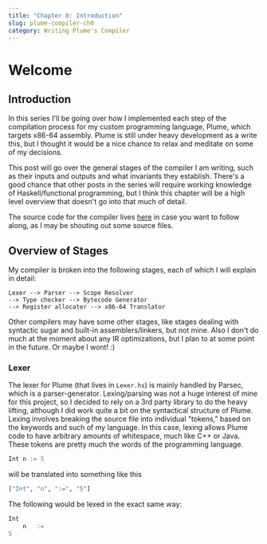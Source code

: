 ```yaml
---
title: "Chapter 0: Introduction"
slug: plume-compiler-ch0
category: Writing Plume's Compiler
---
```

# Welcome
## Introduction
In this series I'll be going over how I implemented each step of the compilation
process for my custom programming language, Plume, which targets x86-64 assembly. 
Plume is still under heavy 
development as a write this, but I thought it would be a nice chance to relax 
and meditate on some of my decisions. 

This post will go over the general stages of the compiler I am writing, such as 
their inputs and outputs and what invariants they establish. There's a good chance 
that other posts in the series will require working knowledge of Haskell/functional 
programming, but I think this chapter will be a high level overview that 
doesn't go into that much of detail.

The source code for the compiler lives [here](https://github.com/e-hat/plume) in
case you want to follow along, as I may be shouting out some source files.

## Overview of Stages

My compiler is broken into the following stages, each of which I will explain 
in detail:
```
Lexer --> Parser --> Scope Resolver 
--> Type checker --> Bytecode Generator 
--> Register allocater --> x86-64 Translator
```

Other compilers may have some other stages, like stages dealing with syntactic sugar
and built-in assemblers/linkers, but not mine. Also I don't do much at the moment 
about any IR optimizations, but I plan to at some point in the future. Or maybe I wont! :)

### Lexer 
The lexer for Plume (that lives in `Lexer.hs`) is mainly handled by Parsec, which 
is a parser-generator. Lexing/parsing was not a huge interest of mine for this project,
so I decided to rely on a 3rd party library to do the heavy lifting, although I did 
work quite a bit on the syntactical structure of Plume. Lexing involves breaking the source file 
into individual "tokens," based on the keywords and such of my language. In this case,
lexing allows Plume code to have arbitrary amounts of whitespace, much like C++
or Java. These tokens are pretty much the words of the programming language.

```python
Int n := 5
```
will be translated into something like this
```haskell
["Int", "n", ":=", "5"]
```
The following would be lexed in the exact same way:
```python
Int        
    n   :=    
5
```

